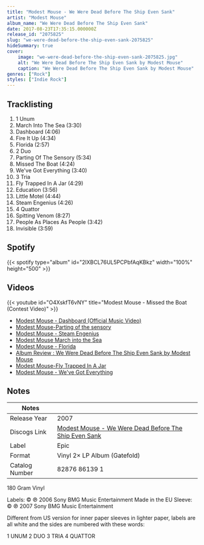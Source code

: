 ```yaml
---
title: "Modest Mouse - We Were Dead Before The Ship Even Sank"
artist: "Modest Mouse"
album_name: "We Were Dead Before The Ship Even Sank"
date: 2017-08-23T17:35:15.000000Z
release_id: "2075825"
slug: "we-were-dead-before-the-ship-even-sank-2075825"
hideSummary: true
cover:
    image: "we-were-dead-before-the-ship-even-sank-2075825.jpg"
    alt: "We Were Dead Before The Ship Even Sank by Modest Mouse"
    caption: "We Were Dead Before The Ship Even Sank by Modest Mouse"
genres: ["Rock"]
styles: ["Indie Rock"]
---
```


## Tracklisting
1. 1 Unum
2. March Into The Sea (3:30)
3. Dashboard (4:06)
4. Fire It Up (4:34)
5. Florida (2:57)
6. 2 Duo
7. Parting Of The Sensory (5:34)
8. Missed The Boat (4:24)
9. We've Got Everything (3:40)
10. 3 Tria
11. Fly Trapped In A Jar (4:29)
12. Education (3:56)
13. Little Motel (4:44)
14. Steam Engenius (4:26)
15. 4 Quattor
16. Spitting Venom (8:27)
17. People As Places As People (3:42)
18. Invisible (3:59)


## Spotify
{{< spotify type="album" id="2lXBCL76UL5PCPbfAqKBkz" width="100%" height="500" >}}



## Videos
{{< youtube id="O4XskfT6vNY" title="Modest Mouse - Missed the Boat (Contest Video)" >}}
- [Modest Mouse - Dashboard (Official Music Video)](https://www.youtube.com/watch?v=penvn9VL32Y)
- [Modest Mouse-Parting of the sensory](https://www.youtube.com/watch?v=4k_h9g4eoAI)
- [Modest Mouse - Steam Engenius](https://www.youtube.com/watch?v=_PrhGkguKSE)
- [Modest Mouse March into the Sea](https://www.youtube.com/watch?v=N3RendyCVvE)
- [Modest Mouse - Florida](https://www.youtube.com/watch?v=7bTjjS_palc)
- [Album Review : We Were Dead Before The Ship Even Sank by Modest Mouse](https://www.youtube.com/watch?v=hwZDSJB8L2o)
- [Modest Mouse-Fly Trapped In A Jar](https://www.youtube.com/watch?v=i1FFOB3aP-M)
- [Modest Mouse - We've Got Everything](https://www.youtube.com/watch?v=AceNg5WrF9I)

## Notes
| Notes          |             |
| ---------------| ----------- |
| Release Year   | 2007 |
| Discogs Link   | [Modest Mouse - We Were Dead Before The Ship Even Sank](https://www.discogs.com/release/2075825-Modest-Mouse-We-Were-Dead-Before-The-Ship-Even-Sank) |
| Label          | Epic |
| Format         | Vinyl 2× LP Album (Gatefold) |
| Catalog Number | 82876 86139 1 |

180 Gram Vinyl

Labels:
© ℗ 2006 Sony BMG Music Entertainment
Made in the EU
Sleeve:
© ℗ 2007 Sony BMG Music Entertainment

Different from US version for inner paper sleeves in lighter paper, labels are all white and the sides are numbered with these words:

1 UNUM
2 DUO
3 TRIA
4 QUATTOR

